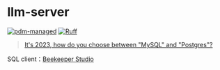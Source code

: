 # llm-server

[![pdm-managed](https://img.shields.io/badge/pdm-managed-blueviolet)](https://pdm.fming.dev)
[![Ruff](https://img.shields.io/endpoint?url=https://raw.githubusercontent.com/astral-sh/ruff/main/assets/badge/v2.json)](https://github.com/astral-sh/ruff)

> [It's 2023, how do you choose between "MySQL" and "Postgres"?](https://news.ycombinator.com/item?id=35906604)

SQL client：[Beekeeper Studio](https://github.com/beekeeper-studio/beekeeper-studio/releases)
